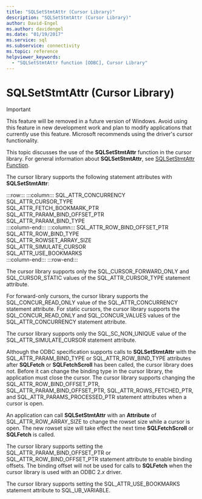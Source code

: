 ```yaml
---
title: "SQLSetStmtAttr (Cursor Library)"
description: "SQLSetStmtAttr (Cursor Library)"
author: David-Engel
ms.author: davidengel
ms.date: "01/19/2017"
ms.service: sql
ms.subservice: connectivity
ms.topic: reference
helpviewer_keywords:
  - "SQLSetStmtAttr function [ODBC], Cursor Library"
---
```

# SQLSetStmtAttr (Cursor Library)
> [!IMPORTANT]  
>  This feature will be removed in a future version of Windows. Avoid using this feature in new development work and plan to modify applications that currently use this feature. Microsoft recommends using the driver's cursor functionality.  
  
 This topic discusses the use of the **SQLSetStmtAttr** function in the cursor library. For general information about **SQLSetStmtAttr**, see [SQLSetStmtAttr Function](../../../odbc/reference/syntax/sqlsetstmtattr-function.md).  
  
 The cursor library supports the following statement attributes with **SQLSetStmtAttr**:  

:::row:::
    :::column:::
        SQL_ATTR_CONCURRENCY  
        SQL_ATTR_CURSOR_TYPE  
        SQL_ATTR_FETCH_BOOKMARK_PTR  
        SQL_ATTR_PARAM_BIND_OFFSET_PTR  
        SQL_ATTR_PARAM_BIND_TYPE  
    :::column-end:::
    :::column:::
        SQL_ATTR_ROW_BIND_OFFSET_PTR  
        SQL_ATTR_ROW_BIND_TYPE  
        SQL_ATTR_ROWSET_ARRAY_SIZE  
        SQL_ATTR_SIMULATE_CURSOR  
        SQL_ATTR_USE_BOOKMARKS  
    :::column-end:::
:::row-end:::

 The cursor library supports only the SQL_CURSOR_FORWARD_ONLY and SQL_CURSOR_STATIC values of the SQL_ATTR_CURSOR_TYPE statement attribute.  
  
 For forward-only cursors, the cursor library supports the SQL_CONCUR_READ_ONLY value of the SQL_ATTR_CONCURRENCY statement attribute. For static cursors, the cursor library supports the SQL_CONCUR_READ_ONLY and SQL_CONCUR_VALUES values of the SQL_ATTR_CONCURRENCY statement attribute.  
  
 The cursor library supports only the SQL_SC_NON_UNIQUE value of the SQL_ATTR_SIMULATE_CURSOR statement attribute.  
  
 Although the ODBC specification supports calls to **SQLSetStmtAttr** with the SQL_ATTR_PARAM_BIND_TYPE or SQL_ATTR_ROW_BIND_TYPE attributes after **SQLFetch** or **SQLFetchScroll** has been called, the cursor library does not. Before it can change the binding type in the cursor library, the application must close the cursor. The cursor library supports changing the SQL_ATTR_ROW_BIND_OFFSET_PTR, SQL_ATTR_PARAM_BIND_OFFSET_PTR, SQL_ATTR_ROWS_FETCHED_PTR, and SQL_ATTR_PARAMS_PROCESSED_PTR statement attributes when a cursor is open.  
  
 An application can call **SQLSetStmtAttr** with an **Attribute** of SQL_ATTR_ROW_ARRAY_SIZE to change the rowset size while a cursor is open. The new rowset size will take effect the next time **SQLFetchScroll** or **SQLFetch** is called.  
  
 The cursor library supports setting the SQL_ATTR_PARAM_BIND_OFFSET_PTR or SQL_ATTR_ROW_BIND_OFFSET_PTR statement attribute to enable binding offsets. The binding offset will not be used for calls to **SQLFetch** when the cursor library is used with an ODBC 2.*x* driver.  
  
 The cursor library supports setting the SQL_ATTR_USE_BOOKMARKS statement attribute to SQL_UB_VARIABLE.
